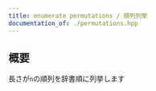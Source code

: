 ```yaml
---
title: enumerate permutations / 順列列挙
documentation_of: ./permutations.hpp
---
```


## 概要
長さが`n`の順列を辞書順に列挙します
